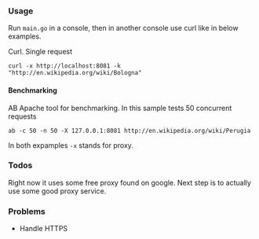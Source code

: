 ### Usage
Run `main.go` in a console, then in another console use curl like in below examples.


Curl. Single request
```
curl -x http://localhost:8081 -k "http://en.wikipedia.org/wiki/Bologna"
```

#### Benchmarking
AB Apache tool for benchmarking. In this sample tests 50 concurrent requests

```
ab -c 50 -n 50 -X 127.0.0.1:8081 http://en.wikipedia.org/wiki/Perugia
```

In both expamples `-x` stands for proxy.

### Todos
Right now it uses some free proxy found on google. Next step is to actually 
use some good proxy service.

### Problems
* Handle HTTPS